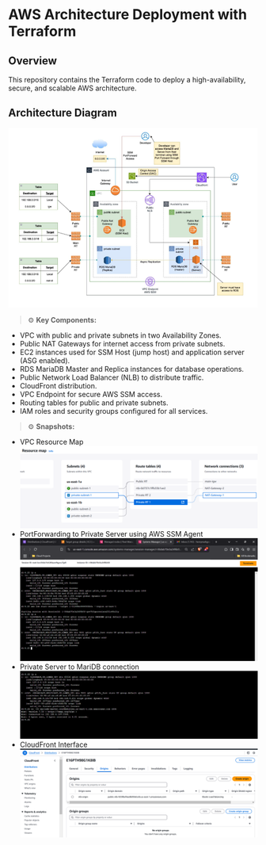 # AWS Architecture Deployment with Terraform

## Overview
This repository contains the Terraform code to deploy a high-availability, secure, and scalable AWS architecture.

## Architecture Diagram
![](./screenshots-aws/architecture.png)


> ⚙️ **Key Components:**
- VPC with public and private subnets in two Availability Zones.
- Public NAT Gateways for internet access from private subnets.
- EC2 instances used for SSM Host (jump host) and application server (ASG enabled).
- RDS MariaDB Master and Replica instances for database operations.
- Public Network Load Balancer (NLB) to distribute traffic.
- CloudFront distribution.
- VPC Endpoint for secure AWS SSM access.
- Routing tables for public and private subnets.
- IAM roles and security groups configured for all services.

> ⚙️ **Snapshots:**
- VPC Resource Map
  ![](./screenshots-aws/vpc-overview.png)
- PortForwarding to Private Server using AWS SSM Agent
  ![](./screenshots-aws/ssm-server-portforwarding.png)
- Private Server to MariDB connection
  ![](./screenshots-aws/server-mariadb.png)
- CloudFront Interface
  ![](./screenshots-aws/cloudfront-nlb.png)
        
